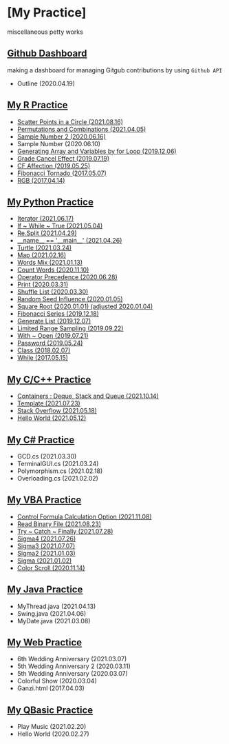 # [My Practice]
miscellaneous petty works

## [Github Dashboard](/GithubDashboard#my-python-practice---github-dashboard)
making a dashboard for managing Gitgub contributions by using `Github API`
- Outline (2020.04.19)

## [My R Practice](/R#my-r-practice)
- [Scatter Points in a Circle (2021.08.16)](/R#scatter-points-in-a-circle-20210816)
- [Permutations and Combinations (2021.04.05)](/R#permutations-and-combinations-20210405)
- [Sample Number 2 (2020.06.16)](/R#sample-number-2-2020616)
- Sample Number (2020.06.10)
- [Generating Array and Variables by for Loop (2019.12.06)](/R#generating-array-and-variables-by-for-loop-20191206)
- [Grade Cancel Effect (2019.07.19)](/R#grade-cancel-effect-20190719)
- [CF Affection (2019.05.25)](/R#cf-affection-20190525)
- [Fibonacci Tornado (2017.05.07)](/R#fibonacci-tornado-20170507)
- [RGB (2017.04.14)](/R#rgb-20170414)

## [My Python Practice](/Python#my-python-practice)
- [Iterator (2021.06.17)](/Python#iterator-20210617)
- [If ~ While ~ True (2021.05.04)](/Python#if--while--true-20210504)
- [Re.Split (2021.04.29)](/Python#resplit-20210429)
- [\_\_name\_\_ == '\_\_main\_\_' (2021.04.26)](/Python#__name__--__main__-20210426)
- [Turtle (2021.03.24)](/Python#turtle-20210324)
- [Map (2021.02.16)](/Python#map-20210216)
- [Words Mix (2021.01.13)](/Python#words-mix-20210113)
- [Count Words (2020.11.10)](/Python#count-words-20201110)
- [Operator Precedence (2020.06.28)](/Python#operator-precedence-20200628)
- [Print (2020.03.31)](/Python#print-20200331)
- [Shuffle List (2020.03.30)](/Python#shuffle-list-20200330)
- [Random Seed Influence (2020.01.05)](/Python#random-seed-influence-20200105)
- [Square Root (2020.01.01) (adjusted 2020.01.04)](/Python#square-root-20200101)
- [Fibonacci Series (2019.12.18)](/Python#fibonacci-series-20191218)
- [Generate List (2019.12.07)](/Python#generate-list-20191207)
- [Limited Range Sampling (2019.09.22)](/Python#limited-range-sampling-20190922)
- [With ~ Open (2019.07.21)](/Python#with--open-20190721)
- [Password (2019.05.24)](/Python#password-20190524)
- [Class (2018.02.07)](/Python#class-20180207)
- [While (2017.05.15)](/Python#while-20170515)

## [My C/C++ Practice](/C%26Cpp#my-cc-practice)
- [Containers : Deque, Stack and Queue (2021.10.14)](/C&Cpp#containers--deque-stack-and-queue-20211014)
- [Template (2021.07.23)](/C%26Cpp#template-20210723)
- [Stack Overflow (2021.05.18)](/C%26Cpp#stack-overflow-20210518)
- [Hello World (2021.05.12)](/C%26Cpp#hello-world-20210512)

## [My C# Practice](/CSharp#my-c-practice)
- GCD.cs (2021.03.30)
- TerminalGUI.cs (2021.03.24)
- Polymorphism.cs (2021.02.18)
- Overloading.cs (2021.02.02)

## [My VBA Practice](/VBA#my-vba-practice)
- [Control Formula Calculation Option (2021.11.08)](/VBA#control-formula-calculation-option-20211108)
- [Read Binary File (2021.08.23)](/VBA#read-binary-file-20210823)
- [Try ~ Catch ~ Finally (2021.07.28)](/VBA#try-catch-finally-20210728)
- [Sigma4 (2021.07.26)](/VBA#sigma4-20210726)
- [Sigma3 (2021.07.07)](/VBA#sigma3-20210707)
- [Sigma2 (2021.01.03)](/VBA#sigma2-20210103)
- [Sigma (2021.01.02)](/VBA#sigma-20210102)
- [Color Scroll (2020.11.14)](/VBA#color_scroll-20201114)

## [My Java Practice](/Java#my-java-practice)
- MyThread.java (2021.04.13)
- Swing.java (2021.04.06)
- MyDate.java (2021.03.08)

## [My Web Practice](/Web#my-web-practice)
- 6th Wedding Anniversary (2021.03.07)
- 5th Wedding Anniversary 2 (2020.03.11)
- 5th Wedding Anniversary (2020.03.07)
- Colorful Show (2020.03.04)
- Ganzi.html (2017.04.03)

## [My QBasic Practice](/QBasic#my-qbasic-practice)
- Play Music (2021.02.20)
- Hello World (2020.02.27)